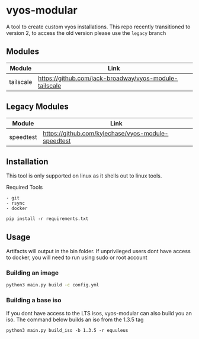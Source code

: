 # vyos-modular

A tool to create custom vyos installations. This repo recently transitioned to version 2, to access the old version please use the `legacy` branch

## Modules

| Module | Link |
| --------- | ------------------------------------------------------ |
| tailscale | https://github.com/jack-broadway/vyos-module-tailscale |

## Legacy Modules 
| Module | Link |
| --------- | -------------------------------------------------- |
| speedtest | https://github.com/kylechase/vyos-module-speedtest |

## Installation

This tool is only supported on linux as it shells out to linux tools.

Required Tools

```
- git
- rsync
- docker
```

```python3
pip install -r requirements.txt
```

## Usage

Artifacts will output in the bin folder. If unprivileged users dont have access to docker, you will need to run using sudo or root account

### Building an image
```bash
python3 main.py build -c config.yml
```

### Building a base iso
If you dont have access to the LTS isos, vyos-modular can also build you an iso. 
The command below builds an iso from the 1.3.5 tag

```
python3 main.py build_iso -b 1.3.5 -r equuleus
```



